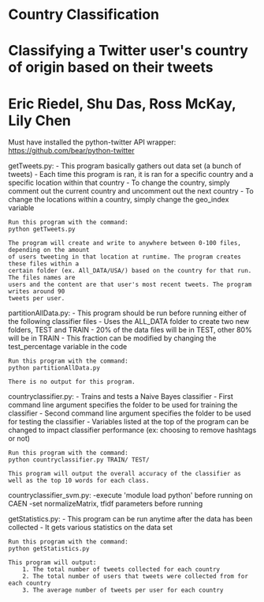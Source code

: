 # Country Classification
# Classifying a Twitter user's country of origin based on their tweets
# Eric Riedel, Shu Das, Ross McKay, Lily Chen

Must have installed the python-twitter API wrapper: https://github.com/bear/python-twitter

getTweets.py:
	- This program basically gathers out data set (a bunch of tweets)
	- Each time this program is ran, it is ran for a specific country and a specific location 
	  within that country
	- To change the country, simply comment out the current country and uncomment out
	  the next country
	- To change the locations within a country, simply change the geo_index variable

	Run this program with the command:
	python getTweets.py

	The program will create and write to anywhere between 0-100 files, depending on the amount 
	of users tweeting in that location at runtime. The program creates these files within a 
	certain folder (ex. All_DATA/USA/) based on the country for that run. The files names are
	users and the content are that user's most recent tweets. The program writes around 90 
	tweets per user.
	

partitionAllData.py:
	- This program should be run before running either of the following classifier files
	- Uses the ALL_DATA folder to create two new folders, TEST and TRAIN
	- 20% of the data files will be in TEST, other 80% will be in TRAIN
	- This fraction can be modified by changing the test_percentage variable in the code

	Run this program with the command:
	python partitionAllData.py     

	There is no output for this program.


countryclassifier.py:
	- Trains and tests a Naive Bayes classifier
	- First command line argument specifies the folder to be used for training the classifier
	- Second command line argument specifies the folder to be used for testing the classifier
	- Variables listed at the top of the program can be changed to impact classifier performance (ex: choosing to remove hashtags or not)

	Run this program with the command:
	python countryclassifier.py TRAIN/ TEST/

	This program will output the overall accuracy of the classifier as well as the top 10 words for each class.


countryclassifier_svm.py:
	-execute 'module load python' before running on CAEN 
	-set normalizeMatrix, tfidf parameters before running 

getStatistics.py:
	- This program can be run anytime after the data has been collected
	- It gets various statistics on the data set

	Run this program with the command:
	python getStatistics.py

	This program will output:
		1. The total number of tweets collected for each country
		2. The total number of users that tweets were collected from for each country
		3. The average number of tweets per user for each country
